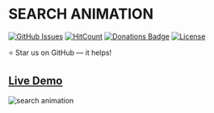 # SEARCH ANIMATION

[![GitHub Issues](https://img.shields.io/badge/contributions-welcome-brightgreen.svg?style=flat)](https://github.com/alikinvv/search-animation/issues)  [![HitCount](http://hits.dwyl.com/alikinvv/search-animation.svg)](http://hits.dwyl.com/alikinvv/search-animation)  [![Donations Badge](https://yourdonation.rocks/images/badge.svg)](https://www.paypal.me/alikinvv)  [![License](https://img.shields.io/badge/license-MIT-blue.svg)](https://opensource.org/licenses/MIT)

:star: Star us on GitHub — it helps!

## [Live Demo](https://alikinvv.github.io/search-animation/build/ )

![search animation](https://cdn.dribbble.com/users/1773016/screenshots/5758564/2.gif)


